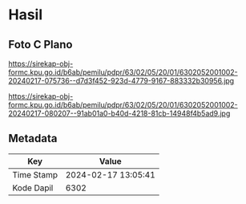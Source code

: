 # Hasil

## Foto C Plano

https://sirekap-obj-formc.kpu.go.id/b6ab/pemilu/pdpr/63/02/05/20/01/6302052001002-20240217-075736--d7d3f452-923d-4779-9167-883332b30956.jpg

https://sirekap-obj-formc.kpu.go.id/b6ab/pemilu/pdpr/63/02/05/20/01/6302052001002-20240217-080207--91ab01a0-b40d-4218-81cb-14948f4b5ad9.jpg


## Metadata

| Key        | Value               |
| ---------- | ------------------- |
| Time Stamp | 2024-02-17 13:05:41 |
| Kode Dapil | 6302                |



